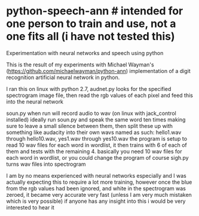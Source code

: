 # python-speech-ann # intended for one person to train and use, not a one fits all (i have not tested this)
Experimentation with neural networks and speech using python

This is the result of my experiments with Michael Wayman's (https://github.com/michaelwayman/python-ann) implementation of a digit recognition artificial neural network in python.

I ran this on linux with python 2.7, audnet.py looks for the specified spectrogram image file, then read the rgb values of each pixel and feed this into the neural network

soun.py when run will record audio to wav (on linux with jack_control installed)
ideally run soun.py and speak the same word ten times making sure to leave a small silence between them, then split these up with something like audacity into their own wavs named as such: hello1.wav through hello10.wav, yes1.wav through yes10.wav
the program is setup to read 10 wav files for each word in wordlist, it then trains with 6 of each of them and tests with the remaining 4.
basically you need 10 wav files for each word in wordlist, or you could change the program of course
sigh.py turns wav files into spectrogram

I am by no means experienced with neural networks especially and I was actually expecting this to require a lot more training, however once the blue from the rgb values had been ignored, and white in the spectrogram was zeroed, it became very accurate very fast (unless I am very much mistaken which is very possible) if anyone has any insight into this i would be very interested to hear it
